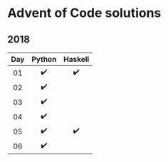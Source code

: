 # Advent of Code solutions

## 2018


| Day |Python | Haskell |
|:---:|:---:|:---:|
| 01 | :heavy_check_mark: | :heavy_check_mark:|
| 02 | :heavy_check_mark: | |
| 03 | :heavy_check_mark: | |
| 04 | :heavy_check_mark: | |
| 05 | :heavy_check_mark: | :heavy_check_mark: |
| 06 | :heavy_check_mark: | |
